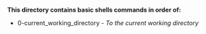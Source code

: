 **This directory contains basic shells commands in order of:**  
* 0-current_working_directory - _To the current working directory_
